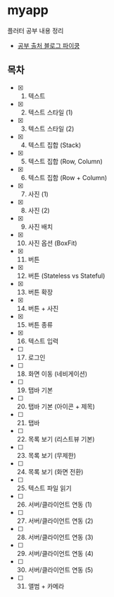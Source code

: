 # myapp

플러터 공부 내용 정리

- [공부 출처 블로그 파이쿵](https://pythonkim.tistory.com/category/%ED%94%8C%EB%9F%AC%ED%84%B0)

## 목차
- [x] 1. 텍스트
- [x] 2. 텍스트 스타일 (1)
- [x] 3. 텍스트 스타일 (2)
- [x] 4. 텍스트 집합 (Stack)
- [x] 5. 텍스트 집합 (Row, Column)
- [x] 6. 텍스트 집함 (Row + Column)
- [x] 7. 사진 (1)
- [x] 8. 사진 (2)
- [x] 9. 사진 배치
- [x] 10. 사진 옵션 (BoxFit)
- [x] 11. 버튼
- [x] 12. 버튼 (Stateless vs Stateful)
- [x] 13. 버튼 확장
- [x] 14. 버튼 + 사진
- [x] 15. 버튼 종류
- [x] 16. 텍스트 입력
- [ ] 17. 로그인
- [ ] 18. 화면 이동 (네비게이션)
- [ ] 19. 탭바 기본
- [ ] 20. 탭바 기본 (아이콘 + 제목)
- [ ] 21. 탭바
- [ ] 22. 목록 보기 (리스트뷰 기본)
- [ ] 23. 목록 보기 (무제한)
- [ ] 24. 목록 보기 (화면 전환)
- [ ] 25. 텍스트 파일 읽기
- [ ] 26. 서버/클라이언트 연동 (1)
- [ ] 27. 서버/클라이언트 연동 (2)
- [ ] 28. 서버/클라이언트 연동 (3)
- [ ] 29. 서버/클라이언트 연동 (4)
- [ ] 30. 서버/클라이언트 연동 (5)
- [ ] 31. 앨범 + 카메라



